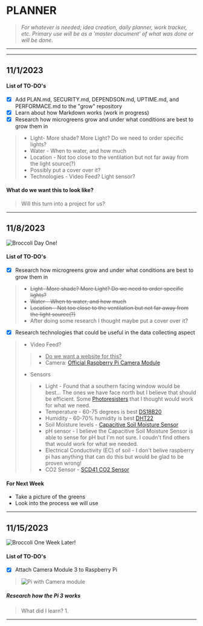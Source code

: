 # **PLANNER** 
> *For whatever is needed; idea creation, daily planner, work tracker, etc. Primary use will be as a 'master document' of what was done or will be done.*
---
---
## 11/1/2023
#### List of TO-DO's
- [x] Add PLAN.md, SECURITY.md, DEPENDSON.md, UPTIME.md, and PERFORMACE.md to the "grow" repository
- [x] Learn about how Markdown works (work in progress)
- [x] Research how microgreens grow and under what conditions are best to grow them in 
> * Light- More shade? More Light? Do we need to order specific lights?
> * Water - When to water, and how much
> * Location - Not too close to the ventilation but not far away from the light source(?)
> * Possibly put a cover over it?
> * Technologies - Video Feed? Light sensor? 
#### What do we want this to look like?
> Will this turn into a project for us?
---

## 11/8/2023
![Broccoli Day One!](https://github.com/DissectCyber/grow/assets/149001389/4809fe35-5a85-404f-a459-af456e7d547c)
#### List of TO-DO's
- [x] Research how microgreens grow and under what conditions are best to grow them in 
> * ~~Light- More shade? More Light? Do we need to order specific lights?~~
> * ~~Water - When to water, and how much~~
> * ~~Location - Not too close to the ventilation but not far away from the light source(?)~~
> *  After doing some research I thought maybe put a cover over it?
- [x] Research technologies that could be useful in the data collecting aspect
> * Video Feed?
> > * <ins>Do we want a website for this?</ins>
> > * Camera: [Official Raspberry Pi Camera Module](https://www.amazon.com/Arducam-Megapixels-Sensor-OV5647-Raspberry/dp/B012V1HEP4/ref=sr_1_1_sspa?keywords=raspberry%2Bpi%2Bcamera&qid=1699463919&sr=8-1-spons&sp_csd=d2lkZ2V0TmFtZT1zcF9hdGY&th=1)
> * Sensors
> > * Light - Found that a southern facing window would be best... The ones we have face north but I believe that should be efficient. Some [Photoresisters](https://www.amazon.com/s?k=LDR&tag=754u-20&ref=nb_sb_noss_2) that I thought would work for what we need.
> > * Temperature - 60-75 degrees is best [DS18B20](https://www.amazon.com/Diymore-DS18B20-Digital-Thermometer-Temperature/dp/B01IVN3X6K/ref=sr_1_1_sspa?keywords=DS18B20&qid=1699467406&sr=8-1-spons&sp_csd=d2lkZ2V0TmFtZT1zcF9hdGY&th=1)
> > * Humidity - 60-70% humidity is best [DHT22](https://www.amazon.com/HiLetgo-Temperature-Humidity-Electronic-Practice/dp/B0795F19W6/ref=sr_1_3?keywords=DHT22&qid=1699467396&sr=8-3&th=1)
> > * Soil Moisture levels - [Capacitive Soil Moisture Sensor](https://thepihut.com/products/capacitive-soil-moisture-sensor)
> > * pH sensor - I believe the Capacitive Soil Moisture Sensor is able to sense for pH but I'm not sure. I coudn't find others that would work for what we needed.
> > * Electrical Conductivity (EC) of soil - I don't belive raspberry pi has anything that can do this but would be glad to be proven wrong!
> > * CO2 Sensor - [SCD41 CO2 Sensor](https://thepihut.com/products/scd41-co2-sensor-breakout-carbon-dioxide-temperature-humidity)
#### For Next Week
* Take a picture of the greens
* Look into the process we will use
---
## 11/15/2023
![Broccoli One Week Later!](https://github.com/DissectCyber/grow/assets/149001389/1794bd0e-c500-48f9-bc73-c5bf5b1a4f45)
#### List of TO-DO's
- [x] Attach Camera Module 3 to Raspberry Pi
> ![Pi with Camera module](https://github.com/DissectCyber/grow/assets/149001389/0c7e1787-624d-4904-a1bb-67d2ecda9250)
##### Research how the Pi 3 works
> What did I learn?
> 1. 
---
